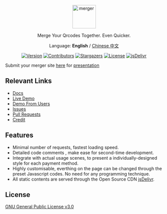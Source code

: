<p align="center">
  <a href="https://merger.justhx.com">
    <img alt="merger" src="https://ae01.alicdn.com/kf/HTB1M9ondUKF3KVjSZFE760ExFXae.png" height="75">
  </a>
</p>

<p align="center">
Merge Your Qrcodes Together. Even Quicker.
</p>
<p align="center">
Language: <strong>English</strong> / <a href="./README-CN.md">Chinese 中文</a>
</p>


<p align="center">
<a href="https://github.com/hifocus/merger/releases"><img alt="Version" src="https://img.shields.io/github/release/hifocus/merger/all.svg?style=flat-square"/></a>
<a href="https://github.com/hifocus/merger/graphs/contributors"><img alt="Contributors" src="https://img.shields.io/github/contributors/hifocus/merger.svg?style=flat-square"/></a>
<a href="https://github.com/hifocus/merger/stargazers"><img alt="Stargazers" src="https://img.shields.io/github/stars/hifocus/merger.svg?style=flat-square"/></a>
<a href="https://github.com/hifocus/merger/blob/master/LICENSE"><img alt="License" src="https://img.shields.io/github/license/hifocus/merger.svg?style=flat-square"/></a>
<a href="https://www.jsdelivr.com/package/gh/hifocus/merger"><img alt="jsDelivr" src="https://data.jsdelivr.com/v1/package/gh/hifocus/merger/badge"/></a>
</p>

Submit your merger site [here](https://github.com/hifocus/merger/issues/4) for [presentation](https://merger.justhx.com/#/en-gb/?id=other-demo-sites)

## Relevant Links

- [Docs](https://merger.justhx.com/#/en-gb/)
- [Live Demo](https://demo.qrcdn.com)
- [Demo From Users](https://merger.justhx.com/#/en-gb/?id=other-demo-sites)
- [Issues](https://github.com/hifocus/merger/issues)
- [Pull Requests](https://github.com/hifocus/merger/pulls)
- [Credit](https://merger.justhx.com/#/en-gb/?id=credit)

## Features

- Minimal number of requests, fastest loading speed.
- Detailed code comments , make ease for second-time development.
- Integrate with actual usage scenes, to present a individually-designed style for each payment method.
- Highly customisable, everthing on the page can be changed through the preset Javascript codes. No need for any programming technique.
- All static contents are served through the Open Source CDN [jsDelivr](https://www.jsdelivr.com).

## License

[GNU General Public License v3.0](https://github.com/hifocus/merger/blob/master/LICENSE)
